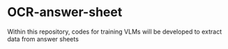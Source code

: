 # OCR-answer-sheet
Within this repository, codes for training VLMs will be developed to extract data from answer sheets
